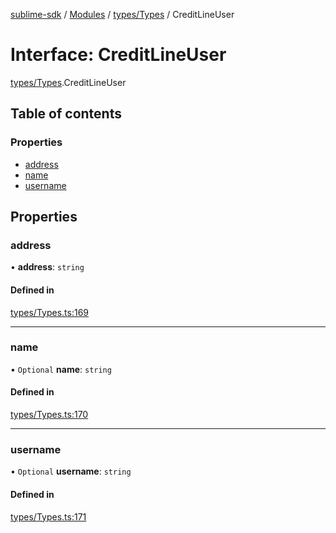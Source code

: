 [sublime-sdk](../README.md) / [Modules](../modules.md) / [types/Types](../modules/types_Types.md) / CreditLineUser

# Interface: CreditLineUser

[types/Types](../modules/types_Types.md).CreditLineUser

## Table of contents

### Properties

- [address](types_Types.CreditLineUser.md#address)
- [name](types_Types.CreditLineUser.md#name)
- [username](types_Types.CreditLineUser.md#username)

## Properties

### address

• **address**: `string`

#### Defined in

[types/Types.ts:169](https://github.com/akshay111meher/sublime-sdk/blob/e2731c8/src/types/Types.ts#L169)

___

### name

• `Optional` **name**: `string`

#### Defined in

[types/Types.ts:170](https://github.com/akshay111meher/sublime-sdk/blob/e2731c8/src/types/Types.ts#L170)

___

### username

• `Optional` **username**: `string`

#### Defined in

[types/Types.ts:171](https://github.com/akshay111meher/sublime-sdk/blob/e2731c8/src/types/Types.ts#L171)
